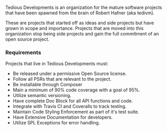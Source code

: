 
Tedious Developments is an organization for the mature software projects that have been spawned from the brain of
Robert Hafner (aka tedivm).

These are projects that started off as ideas and side projects but have grown in scope and importance. Projects that are
moved into this organization stop being side projects and gain the full commitment of an open source project.


### Requirements

Projects that live in Tedious Developments must:

* Be released under a permissive Open Source license.
* Follow all PSRs that are relevant to the project.
* Be installable through Composer
* Main a minimum of 90% code coverage with a goal of 95%.
* Utilize semantic versioning.
* Have complete Doc Block for all API functions and code.
* Integrate with Travis CI and Coveralls to track testing.
* Maintain Code Styling Enforcement as part of it's test suite.
* Have Extensive Documentation for developers.
* Utilize SPL Exceptions for error handling.